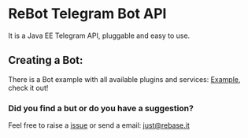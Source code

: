 # ReBot Telegram Bot API

It is a Java EE Telegram API, pluggable and easy to use.

 
 
## Creating a Bot:

There is a Bot example with all available plugins and services: [Example](../../rebot-telegram), check it out!

### Did you find a but or do you have a suggestion?
Feel free to raise a [issue](https://github.com/rebase-it/rebot/issues/new) or send a email: just@rebase.it
